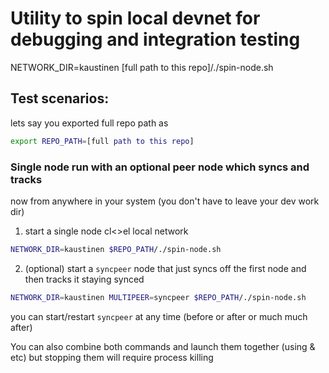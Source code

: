 # Utility to spin local devnet for debugging and integration testing
  
NETWORK_DIR=kaustinen [full path to this repo]/./spin-node.sh


## Test scenarios:
lets say you exported full repo path as 
```bash
export REPO_PATH=[full path to this repo]
```

### Single node run with an optional peer node which syncs and tracks

now from anywhere in your system (you don't have to leave your dev work dir)

1. start a single node cl<>el local network
```bash
NETWORK_DIR=kaustinen $REPO_PATH/./spin-node.sh
```
2. (optional) start a `syncpeer` node that just syncs off the first node and then tracks it staying synced
```bash
NETWORK_DIR=kaustinen MULTIPEER=syncpeer $REPO_PATH/./spin-node.sh
```

you can start/restart `syncpeer` at any time (before or after or much much after)

You can also combine both commands and launch them together (using & etc) but stopping them will require process killing